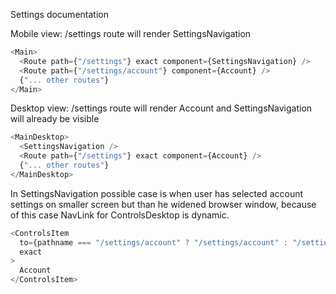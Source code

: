 Settings documentation

Mobile view:
/settings route will render SettingsNavigation

```javascript
<Main>
  <Route path={"/settings"} exact component={SettingsNavigation} />
  <Route path={"/settings/account"} component={Account} />
  {"... other routes"}
</Main>
```

Desktop view:
/settings route will render Account and SettingsNavigation will already be visible

```javascript
<MainDesktop>
  <SettingsNavigation />
  <Route path={"/settings"} exact component={Account} />
  {"... other routes"}
</MainDesktop>
```

In SettingsNavigation possible case is when user has selected account settings on smaller screen but than he widened browser window, because of this case NavLink for ControlsDesktop is dynamic.

```javascript
<ControlsItem
  to={pathname === "/settings/account" ? "/settings/account" : "/settings"}
  exact
>
  Account
</ControlsItem>
```
